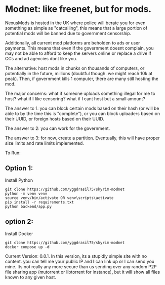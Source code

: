 # Modnet: like freenet, but for mods.

NexusMods is hosted in the UK where police will berate you for even something as simple as "catcalling", this means that a large portion of potential mods will be banned due to government censorship.

Additionally, all current mod platforms are beholden to ads or user payments. This means that even if the government doesnt complain, you may not be able to afford to keep the servers online or replace a drive if CCs and ad agencies dont like you.

The alternative: host mods in chunks on thousands of computers, or potentially in the future, millions (doubtful though. we might reach 10k at peak). Then, if government kills 1 computer, there are many still hosting the mod.

The major concerns: what if someone uploads something illegal for me to host? what if I like censoring? what if I cant host but a small amount?

The answer to 1: you can block certain mods based on their hash (or will be able to by the time this is "complete"), or you can block uploaders based on their UUID, or foreign hosts based on their UUID.

The answer to 2: you can work for the government.

The answer to 3: for now, create a partition. Eventually, this will have proper size limits and rate limits implemented.


To Run: 
## Option 1:
Install Python
```
git clone https://github.com/yggdrasil75/skyrim-modnet
python -m venv venv
source venv/bin/activate OR venv\scripts\activate
pip install -r requirements.txt
python backend/app.py
```
## option 2:
Install Docker

```
git clone https://github.com/yggdrasil75/skyrim-modnet
docker compose up -d
```
Current Version: 0.0.1.
In this version, its a stupidly simple site with no content. you can tell me your public IP and I can link up or I can send you mine. Its not really any more secure than us sending over any random P2P file sharing app (mutorrent or libtorrent for instance), but it will show all files known to any given host.

